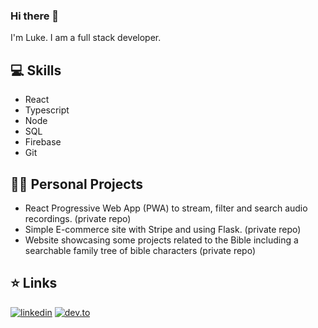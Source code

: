 ### Hi there 👋
I'm Luke. I am a full stack developer.

## 💻 Skills 
- React
- Typescript
- Node
- SQL
- Firebase
- Git

## 👷‍♂️ Personal Projects
- React Progressive Web App (PWA) to stream, filter and search audio recordings. (private repo)
- Simple E-commerce site with Stripe and using Flask. (private repo)
- Website showcasing some projects related to the Bible including a searchable family tree of bible characters (private repo)

## ⭐ Links
[![linkedin](https://img.shields.io/badge/linkedin-0A66C2?style=for-the-badge&logo=linkedin)](https://www.linkedin.com/in/bhagyamudgal/)
[![dev.to](https://img.shields.io/badge/Dev.io-0A0A0A?style=for-the-badge&logo=devdotto)](https://dev.to/lukeecart)
